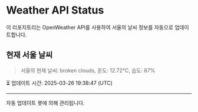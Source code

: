 
# Weather API Status

이 리포지토리는 OpenWeather API를 사용하여 서울의 날씨 정보를 자동으로 업데이트합니다.

## 현재 서울 날씨
> 서울의 현재 날씨: broken clouds, 온도: 12.72°C, 습도: 87%

⏳ 업데이트 시간: 2025-03-26 19:38:47 (UTC)

---
자동 업데이트 봇에 의해 관리됩니다.
